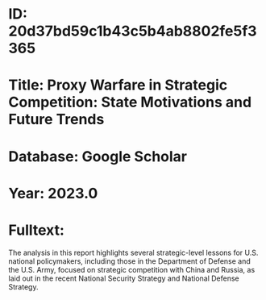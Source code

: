 # ID: 20d37bd59c1b43c5b4ab8802fe5f3365
# Title: Proxy Warfare in Strategic Competition: State Motivations and Future Trends
# Database: Google Scholar
# Year: 2023.0
# Fulltext:
The analysis in this report highlights several strategic-level lessons for U.S. national policymakers, including those in the Department of Defense and the U.S. Army, focused on strategic competition with China and Russia, as laid out in the recent National Security Strategy and National Defense Strategy.